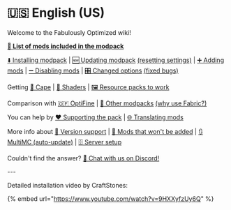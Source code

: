 # 🇺🇸 English (US)

Welcome to the Fabulously Optimized wiki!

**[📄 List of mods included in the modpack](en-us/mod-list.md)**

[⬇️ Installing modpack](en-us/install-instructions.md) | [🆕 Updating modpack](en-us/update-instructions.md) [(resetting settings)](en-us/update-instructions.md#resetting-settings) | [➕ Adding mods](en-us/adding-more-mods.md) | [➖ Disabling mods](en-us/disabling-mods.md) | [🎛️ Changed options](en-us/changed-options.md) [(fixed bugs)](en-us/changed-options.md#fixed-bugs)

Getting [🦸 Cape](en-us/free-cape.md) | [🌅 Shaders](en-us/getting-shaders.md) | [🖼️ Resource packs to work](en-us/resource-pack-issues.md)

Comparison with [🇴​🇫 OptiFine](en-us/give-up-optifine.md) | [🔣 Other modpacks](en-us/principles.md) [(why use Fabric?)](en-us/principles.md#why-use-fabric)

You can help by [❤️ Supporting the pack](https://github.com/Fabulously-Optimized/fabulously-optimized/blob/main/CONTRIBUTING.md) | [🌐 Translating mods](en-us/language-support.md)

More info about [🔢 Version support](en-us/version-support.md) | [🙅 Mods that won't be added](https://github.com/Fabulously-Optimized/fabulously-optimized/issues?q=is%3Aissue+label%3Arejected+is%3Aclosed+label%3Amod) | [🔃 MultiMC (auto-update)](en-us/multimc-auto-update.md) | [🗄️ Server setup](en-us/server-setup.md)

Couldn't find the answer? [💬 Chat with us on Discord!](https://discord.gg/yxaXtaQqdB)

\---

Detailed installation video by CraftStones:

{% embed url="https://www.youtube.com/watch?v=9HXXyfzUy6Q" %}
